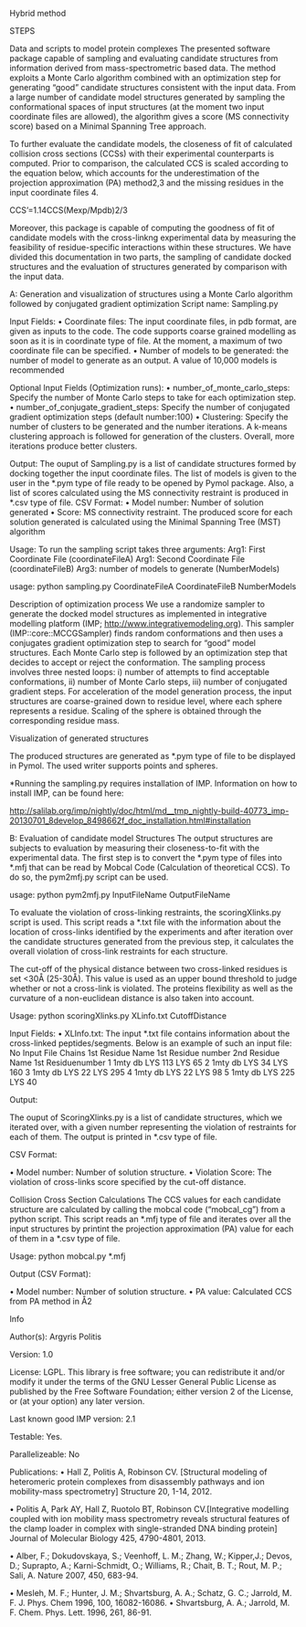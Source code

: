 Hybrid method

STEPS

Data and scripts to model protein complexes
The presented software package capable of sampling and evaluating candidate structures from information derived from mass-spectrometric based data. The method exploits a Monte Carlo algorithm combined with an optimization step for generating “good” candidate structures consistent with the input data.  From a large number of candidate model structures generated by sampling the conformational spaces of input structures (at the moment two input coordinate files are allowed), the algorithm gives a score (MS connectivity score) based on a Minimal Spanning Tree approach.

To further evaluate the candidate models, the closeness of fit of calculated collision cross sections (CCSs) with their experimental counterparts is computed. Prior to comparison, the calculated CCS is scaled according to the equation below, which accounts for the underestimation of the projection approximation (PA) method2,3 and the missing residues in the input coordinate files 4.

CCS’=1.14CCS(Mexp/Mpdb)2/3

Moreover, this package is capable of computing the goodness of fit of candidate models with the cross-linkng experimental data by measuring the feasibility of residue-specific interactions within these structures. We have divided this documentation in two parts, the sampling of candidate docked structures and the evaluation of structures generated by comparison with the input data.

A: Generation and visualization of structures using a Monte Carlo algorithm followed by conjugated gradient optimization
Script name: Sampling.py

Input Fields:
•	Coordinate files: The input coordinate files, in pdb format, are given as inputs to the code. The code supports coarse grained modelling as soon as it is in coordinate type of file. At the moment, a maximum of two coordinate file can be specified.
•	Number of models to be generated: the number of model to generate as an output. A value of 10,000 models is recommended

Optional Input Fields (Optimization runs):
•	number_of_monte_carlo_steps:  Specify the number of Monte Carlo steps to take for each optimization step.
•	number_of_conjugate_gradient_steps: Specify the number of conjugated gradient optimization steps (default number:100)
•	Clustering: Specify the number of clusters to be generated and the number iterations. A k-means clustering approach is followed for generation of the clusters. Overall, more iterations produce better clusters.

Output:
The ouput of Sampling.py is a list of candidate structures formed by docking together the input coordinate files. The list of models is given to the user in the *.pym type of file ready to be opened by Pymol package. Also, a list of scores calculated using the MS connectivity restraint is produced in *.csv type of file.
CSV Format:
•	Model number: Number of solution generated
•	Score: MS connectivity restraint. The produced score for each solution generated is calculated using the Minimal Spanning Tree (MST) algorithm

Usage:  To run the sampling script takes three arguments:
Arg1: First Coordinate File (coordinateFileA)
Arg1: Second Coordinate File (coordinateFileB)
Arg3: number of models to generate (NumberModels)

usage: python sampling.py  CoordinateFileA  CoordinateFileB  NumberModels

Description of optimization process
We use a randomize sampler to generate the docked model structures as implemented in integrative modelling platform (IMP; http://www.integrativemodeling.org). This sampler (IMP::core::MCCGSampler) finds random conformations and then uses a conjugates gradient optimization step to search for “good” model structures. Each Monte Carlo step is followed by an optimization step that decides to accept or reject the conformation. 
The sampling process involves three nested loops:
i) number of attempts to find acceptable conformations, 
ii) number of Monte Carlo steps, 
iii) number of conjugated gradient steps. For acceleration of the model generation process, the input structures are coarse-grained down to residue level, where each sphere represents a residue. Scaling of the sphere is obtained through the corresponding residue mass.

Visualization of generated structures

The produced structures are generated as *.pym type of file to be displayed in Pymol. The used writer supports points and spheres.

*Running the sampling.py requires installation of IMP. Information on how to install IMP, can be found here:

http://salilab.org/imp/nightly/doc/html/md__tmp_nightly-build-40773_imp-20130701_8develop_8498662f_doc_installation.html#installation

B: Evaluation of candidate model Structures
The output structures are subjects to evaluation by measuring their closeness-to-fit with the experimental data. The first step is to convert the *.pym type of files into *.mfj that can be read by Mobcal Code (Calculation of theoretical CCS). To do so, the pym2mfj.py script can be used. 

usage: python pym2mfj.py InputFileName OutputFileName

To evaluate the violation of cross-linking restraints, the scoringXlinks.py script is used. This script reads a *.txt file with the information about the location of cross-links identified by the experiments and after iteration over the candidate structures generated from the previous step, it calculates the overall violation of cross-link restraints for each structure.

The cut-off of the physical distance between two cross-linked residues is set <30Å (25-30Å). This value is used as an upper bound threshold to judge whether or not a cross-link is violated. The proteins flexibility as well as the curvature of a non-euclidean distance is also taken into account. 

Usage: python scoringXlinks.py  XLinfo.txt CutoffDistance

Input Fields:
•	XLInfo.txt: The input *.txt file contains information about the cross-linked peptides/segments. Below is an example of such an input file:
No	Input File 	Chains	1st Residue Name	 1st Residue number	2nd Residue Name	1st Residuenumber
1	1mty	          db	        LYS	                113	            LYS	                 65
2	1mty	          db	        LYS	                 34	            LYS	                160
3	1mty	          db        	LYS	                 22	            LYS	                295
4	1mty          	db	        LYS	                 22	            LYS	                 98
5	1mty	          db	        LYS	                225	            LYS	                 40

Output:

The ouput of ScoringXlinks.py is a list of candidate structures, which we iterated over, with a given number representing the violation of restraints for each of them. The output is printed in *.csv type of file.

CSV Format:

•	Model number: Number of solution structure.
•	Violation Score: The violation of cross-links score specified by the cut-off distance.

Collision Cross Section Calculations
The CCS values for each candidate structure are calculated by calling the mobcal code (“mobcal_cg”) from a python script. This script reads an *.mfj type of file and iterates over all the input structures by printint the projection approximation (PA) value for each of them in a *.csv type of file.   

Usage: python mobcal.py *.mfj

Output (CSV Format):

•	Model number: Number of solution structure.
•	PA value: Calculated CCS from PA method in Å2

Info

Author(s): Argyris Politis

Version: 1.0

License: LGPL. This library is free software; you can redistribute it and/or modify it under the terms of the GNU Lesser General Public License as published by the Free Software Foundation; either version 2 of the License, or (at your option) any later version.

Last known good IMP version: 2.1

Testable: Yes.

Parallelizeable: No

Publications:
•	Hall Z, Politis A, Robinson CV. [Structural modeling of heteromeric protein complexes from disassembly pathways and ion mobility-mass spectrometry] Structure 20, 1-14, 2012.

•	Politis A, Park AY, Hall Z, Ruotolo BT, Robinson CV.[Integrative modelling coupled with ion mobility mass spectrometry reveals structural features of the clamp loader in complex with single-stranded DNA binding protein] Journal of Molecular Biology 425, 4790-4801, 2013. 

•	Alber, F.; Dokudovskaya, S.; Veenhoff, L. M.; Zhang, W.; Kipper,J.; Devos, D.; Suprapto, A.; Karni-Schmidt, O.; Williams, R.; Chait, B. T.; Rout, M. P.; Sali, A. Nature 2007, 450, 683-94.

•	Mesleh, M. F.; Hunter, J. M.; Shvartsburg, A. A.; Schatz, G. C.; Jarrold, M. F. J. Phys. Chem 1996, 100, 16082-16086.
•	Shvartsburg, A. A.; Jarrold, M. F. Chem. Phys. Lett. 1996, 261, 86-91.




